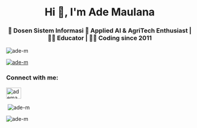 <h1 align="center">Hi 👋, I'm Ade Maulana</h1>
<h3 align="center">📍 Dosen Sistem Informasi 🤖 Applied AI & AgriTech Enthusiast | 👨‍🏫 Educator | 👨‍💻 Coding since 2011</h3>

<p align="left"> <img src="https://komarev.com/ghpvc/?username=ade-m&label=Profile%20views&color=0e75b6&style=flat" alt="ade-m" /> </p>

<p align="left"> <a href="https://github.com/ryo-ma/github-profile-trophy"><img src="https://github-profile-trophy.vercel.app/?username=ade-m" alt="ade-m" /></a> </p>

<h3 align="left">Connect with me:</h3>
<p align="left">
<a href="https://instagram.com/ademaulana_" target="blank"><img align="center" src="https://raw.githubusercontent.com/rahuldkjain/github-profile-readme-generator/master/src/images/icons/Social/instagram.svg" alt="ademaulana_" height="30" width="40" /></a>
</p>



<p>&nbsp;<img align="center" src="https://github-readme-stats.vercel.app/api?username=ade-m&show_icons=true&locale=en" alt="ade-m" /></p>

<p><img align="center" src="https://github-readme-streak-stats.herokuapp.com/?user=ade-m&" alt="ade-m" /></p>
